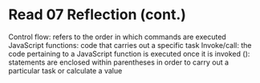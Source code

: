 # Read 07 Reflection (cont.)

Control flow: refers to the order in which commands are executed
JavaScript functions: code that carries out a specific task
Invoke/call: the code pertaining to a JavaScript function is executed once it is invoked
(): statements are enclosed within parentheses in order to carry out a particular task or calculate a value
